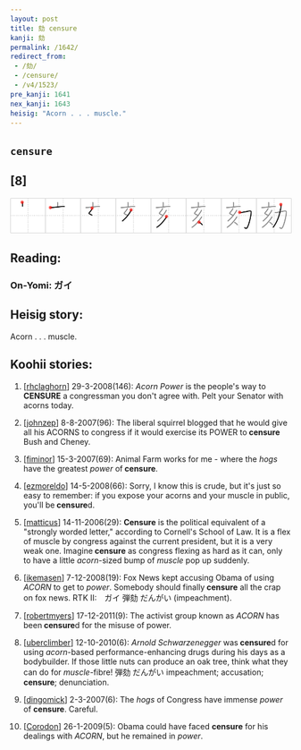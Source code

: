 ```yaml
---
layout: post
title: 劾 censure
kanji: 劾
permalink: /1642/
redirect_from:
 - /劾/
 - /censure/
 - /v4/1523/
pre_kanji: 1641
nex_kanji: 1643
heisig: "Acorn . . . muscle."
---
```


## `censure`

## [8]

<div class="stroke"><img src="../images/E58ABE.png" /></div>

## Reading:

### On-Yomi: ガイ

## Heisig story:

Acorn . . . muscle.

## Koohii stories:

1) [<a href="http://kanji.koohii.com/profile/rhclaghorn">rhclaghorn</a>] 29-3-2008(146): <em>Acorn Power</em> is the people&#039;s way to<strong> CENSURE</strong> a congressman you don&#039;t agree with. Pelt your Senator with acorns today.

2) [<a href="http://kanji.koohii.com/profile/johnzep">johnzep</a>] 8-8-2007(96): The liberal squirrel blogged that he would give all his ACORNS to congress if it would exercise its POWER to<strong> censure</strong> Bush and Cheney.

3) [<a href="http://kanji.koohii.com/profile/fiminor">fiminor</a>] 15-3-2007(69): Animal Farm works for me - where the <em>hogs</em> have the greatest <em>power</em> of<strong> censure</strong>.

4) [<a href="http://kanji.koohii.com/profile/ezmoreldo">ezmoreldo</a>] 14-5-2008(66): Sorry, I know this is crude, but it&#039;s just so easy to remember: if you expose your acorns and your muscle in public, you&#039;ll be<strong> censure</strong>d.

5) [<a href="http://kanji.koohii.com/profile/matticus">matticus</a>] 14-11-2006(29): <strong>Censure</strong> is the political equivalent of a &quot;strongly worded letter,&quot; according to Cornell&#039;s School of Law. It is a flex of muscle by congress against the current president, but it is a very weak one. Imagine<strong> censure</strong> as congress flexing as hard as it can, only to have a little <em>acorn</em>-sized bump of <em>muscle</em> pop up suddenly.

6) [<a href="http://kanji.koohii.com/profile/ikemasen">ikemasen</a>] 7-12-2008(19): Fox News kept accusing Obama of using <em>ACORN</em> to get to <em>power</em>. Somebody should finally<strong> censure</strong> all the crap on fox news. RTK II:　ガイ 弾劾 だんがい (impeachment).

7) [<a href="http://kanji.koohii.com/profile/robertmyers">robertmyers</a>] 17-12-2011(9): The activist group known as <em>ACORN</em> has been<strong> censure</strong>d for the misuse of power.

8) [<a href="http://kanji.koohii.com/profile/uberclimber">uberclimber</a>] 12-10-2010(6): <em>Arnold Schwarzenegger</em> was<strong> censure</strong>d for using <em>acorn</em>-based performance-enhancing drugs during his days as a bodybuilder. If those little nuts can produce an oak tree, think what they can do for <em>muscle</em>-fibre! 弾劾 だんがい impeachment; accusation;<strong> censure</strong>; denunciation.

9) [<a href="http://kanji.koohii.com/profile/dingomick">dingomick</a>] 2-3-2007(6): The <em>hogs</em> of Congress have immense <em>power</em> of <strong>censure</strong>. Careful.

10) [<a href="http://kanji.koohii.com/profile/Corodon">Corodon</a>] 26-1-2009(5): Obama could have faced <strong>censure</strong> for his dealings with <em>ACORN</em>, but he remained in <em>power</em>.
